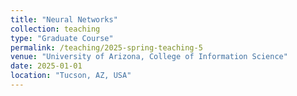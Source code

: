 ```yaml
---
title: "Neural Networks"
collection: teaching
type: "Graduate Course"
permalink: /teaching/2025-spring-teaching-5
venue: "University of Arizona, College of Information Science"
date: 2025-01-01
location: "Tucson, AZ, USA"
---
```

